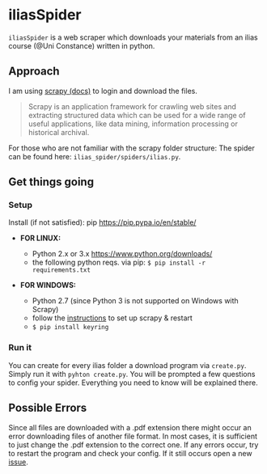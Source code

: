 
# iliasSpider

`iliasSpider` is a web scraper which downloads your materials from an ilias course (@Uni Constance) written in python. 

## Approach
I am using [scrapy (docs)](https://docs.scrapy.org/en/latest/index.html) to login and download the files. 

> Scrapy is an application framework for crawling web sites and extracting structured data which can be used for a wide range of useful applications, like data mining, information processing or historical archival.
> 

For those who are not familiar with the scrapy folder structure:
The spider can be found here: `ilias_spider/spiders/ilias.py`.

## Get things going

### Setup
Install (if not satisfied):
pip https://pip.pypa.io/en/stable/
 - **FOR LINUX:** 
	- Python 2.x or 3.x  https://www.python.org/downloads/
	 - the following python reqs. via pip:
	`$ pip install -r requirements.txt`

 -  **FOR WINDOWS:** 
	 - Python 2.7 (since Python 3 is not supported on Windows with Scrapy)
	 - follow the [instructions](https://doc.scrapy.org/en/1.1/intro/install.html#windows) to set up scrapy & restart
	 - `$ pip install keyring`

### Run it
You can create for every ilias folder a download program via `create.py`.  Simply run it with `pyhton create.py`.
You will be prompted a few questions to config your spider. Everything you need to know will be explained there.

## Possible Errors
Since all files are downloaded with a .pdf extension there might occur an error downloading files of another file format. 
In most cases, it is sufficient to just change the .pdf extension to the correct one.
If any errors occur, try to restart the program and check your config. If it still occurs open a new [issue](https://github.com/MisterXY89/iliasSpider/issues).

